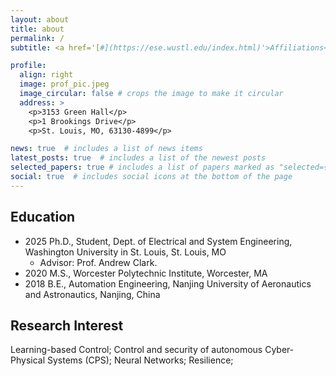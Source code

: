 ```yaml
---
layout: about
title: about
permalink: /
subtitle: <a href='[#](https://ese.wustl.edu/index.html)'>Affiliations</a>. Department of Electrical and Systems Engineering, Washington University in St. Louis

profile:
  align: right
  image: prof_pic.jpeg
  image_circular: false # crops the image to make it circular
  address: >
    <p>3153 Green Hall</p>
    <p>1 Brookings Drive</p>
    <p>St. Louis, MO, 63130-4899</p>

news: true  # includes a list of news items
latest_posts: true  # includes a list of the newest posts
selected_papers: true # includes a list of papers marked as "selected={true}"
social: true  # includes social icons at the bottom of the page
---
```

## Education
- 2025 Ph.D., Student, Dept. of Electrical and System Engineering, Washington University in St. Louis, St. Louis, MO 
  - Advisor: Prof. Andrew Clark. 
- 2020 M.S., Worcester Polytechnic Institute, Worcester, MA
- 2018 B.E., Automation Engineering, Nanjing University of Aeronautics and Astronautics, Nanjing, China

## Research Interest
Learning-based Control; Control and security of autonomous Cyber-Physical Systems (CPS); Neural Networks; Resilience; 

<!-- Write your biography here. Tell the world about yourself. Link to your favorite [subreddit](http://reddit.com). You can put a picture in, too. The code is already in, just name your picture `prof_pic.jpg` and put it in the `img/` folder.

Put your address / P.O. box / other info right below your picture. You can also disable any of these elements by editing `profile` property of the YAML header of your `_pages/about.md`. Edit `_bibliography/papers.bib` and Jekyll will render your [publications page](/al-folio/publications/) automatically.

Link to your social media connections, too. This theme is set up to use [Font Awesome icons](http://fortawesome.github.io/Font-Awesome/) and [Academicons](https://jpswalsh.github.io/academicons/), like the ones below. Add your Facebook, Twitter, LinkedIn, Google Scholar, or just disable all of them. -->
